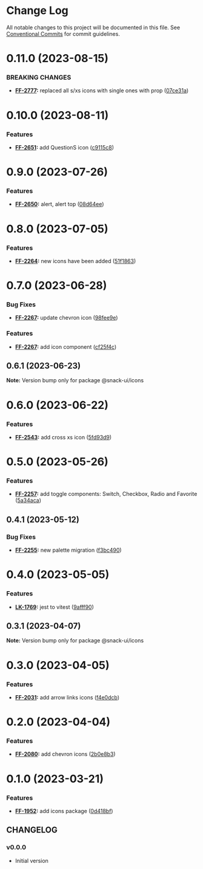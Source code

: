 # Change Log

All notable changes to this project will be documented in this file.
See [Conventional Commits](https://conventionalcommits.org) for commit guidelines.

# 0.11.0 (2023-08-15)


### BREAKING CHANGES


* **[FF-2777](https://jira.sbercloud.tech/browse/FF-2777):** replaced all s/xs icons with single ones with prop ([07ce31a](https://git.sbercloud.tech/sbercloud-ui/tokens-design-system/snack-uikit/commits/07ce31ad2a2b1406fcec55ea7ab50952444b9d15))




# 0.10.0 (2023-08-11)


### Features

* **[FF-2651](https://jira.sbercloud.tech/browse/FF-2651):** add QuestionS icon ([c9115c8](https://git.sbercloud.tech/sbercloud-ui/tokens-design-system/snack-uikit/commits/c9115c8bd0d9e3bf39e277d9cfd8506c49761a24))





# 0.9.0 (2023-07-26)


### Features

* **[FF-2650](https://jira.sbercloud.tech/browse/FF-2650):** alert, alert top ([08d64ee](https://git.sbercloud.tech/sbercloud-ui/tokens-design-system/snack-uikit/commits/08d64ee5059b0b72368771dda04881730f637a7b))





# 0.8.0 (2023-07-05)


### Features

* **[FF-2264](https://jira.sbercloud.tech/browse/FF-2264):** new icons have been added ([51f1863](https://git.sbercloud.tech/sbercloud-ui/tokens-design-system/snack-uikit/commits/51f1863453fd93e25417c04746e39b33eda03f19))





# 0.7.0 (2023-06-28)


### Bug Fixes

* **[FF-2267](https://jira.sbercloud.tech/browse/FF-2267):** update chevron icon ([98fee9e](https://git.sbercloud.tech/sbercloud-ui/tokens-design-system/snack-uikit/commits/98fee9e64101d0cf655ab055373b347b2ca7d9f1))


### Features

* **[FF-2267](https://jira.sbercloud.tech/browse/FF-2267):** add icon component ([cf25f4c](https://git.sbercloud.tech/sbercloud-ui/tokens-design-system/snack-uikit/commits/cf25f4c709bf7f8abfad80f3da1ebd6f6f14883d))





## 0.6.1 (2023-06-23)

**Note:** Version bump only for package @snack-ui/icons





# 0.6.0 (2023-06-22)


### Features

* **[FF-2543](https://jira.sbercloud.tech/browse/FF-2543):** add cross xs icon ([5fd93d9](https://git.sbercloud.tech/sbercloud-ui/tokens-design-system/snack-uikit/commits/5fd93d93e2ca0eb71825d68184efd7ddfcbdd94a))





# 0.5.0 (2023-05-26)


### Features

* **[FF-2257](https://jira.sbercloud.tech/browse/FF-2257):** add toggle components: Switch, Checkbox, Radio and Favorite ([5a34aca](https://git.sbercloud.tech/sbercloud-ui/tokens-design-system/snack-uikit/commits/5a34acade3674e020034529b2b2aaddbe4b4f62a))





## 0.4.1 (2023-05-12)


### Bug Fixes

* **[FF-2255](https://jira.sbercloud.tech/browse/FF-2255):** new palette migration ([f3bc490](https://git.sbercloud.tech/sbercloud-ui/tokens-design-system/snack-uikit/commits/f3bc490bb4ddde4353009b55da2d04f87a7d9de9))





# 0.4.0 (2023-05-05)


### Features

* **[LK-1769](https://jira.sbercloud.tech/browse/LK-1769):** jest to vitest ([9afff90](https://git.sbercloud.tech/sbercloud-ui/tokens-design-system/snack-uikit/commits/9afff90db1e60c2255361b396c096c14f923d676))





## 0.3.1 (2023-04-07)

**Note:** Version bump only for package @snack-ui/icons





# 0.3.0 (2023-04-05)


### Features

* **[FF-2031](https://jira.sbercloud.tech/browse/FF-2031):** add arrow links icons ([f4e0dcb](https://git.sbercloud.tech/sbercloud-ui/tokens-design-system/snack-uikit/commits/f4e0dcb5e296a579442c6c2c50f048bfcc2ac8e0))





# 0.2.0 (2023-04-04)


### Features

* **[FF-2080](https://jira.sbercloud.tech/browse/FF-2080):** add chevron icons ([2b0e8b3](https://git.sbercloud.tech/sbercloud-ui/tokens-design-system/snack-uikit/commits/2b0e8b3ad2e41ac7137a390fe469eb1d1274ad63))





# 0.1.0 (2023-03-21)


### Features

* **[FF-1952](https://jira.sbercloud.tech/browse/FF-1952):** add icons package ([0d418bf](https://git.sbercloud.tech/sbercloud-ui/tokens-design-system/snack-uikit/commits/0d418bfd1dbff508cbc12af5f5fcdeb43c1da919))





## CHANGELOG

### v0.0.0

- Initial version

